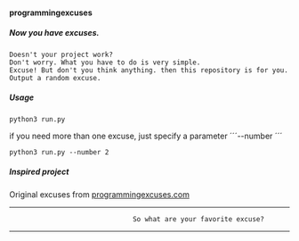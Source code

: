 #### programmingexcuses

##### Now you have excuses.

```
Doesn't your project work?
Don't worry. What you have to do is very simple.
Excuse! But don't you think anything. then this repository is for you.
Output a random excuse.
```


##### Usage
```
python3 run.py
```

if you need more than one excuse, just specify a parameter ´´´--number <int>´´´
```
python3 run.py --number 2
```


##### Inspired project
Original excuses from [programmingexcuses.com][1]


[1]: http://programmingexcuses.com


-------------------------------------------------------------------------------
                                   So what are your favorite excuse?
-------------------------------------------------------------------------------
